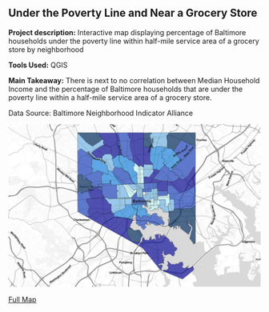 ## Under the Poverty Line and Near a Grocery Store

**Project description:** Interactive map displaying percentage of Baltimore households under the poverty line within half-mile service area of a grocery store by neighborhood  
  
**Tools Used:** QGIS  
  
**Main Takeaway:** There is next to no correlation between Median Household Income and the percentage of Baltimore households that are under the poverty line within a half-mile service area of a grocery store.  

Data Source: Baltimore Neighborhood Indicator Alliance

<img src="../images/webmap1_thum.jpg?raw=true"/>

[Full Map](../pages/webmap1/index.html#12/39.3023/-76.6276)  
